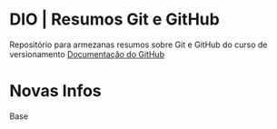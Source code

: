 # DIO | Resumos Git e GitHub

Repositório para armezanas resumos sobre Git e GitHub do curso de versionamento
[Documentação do GitHub](https://docs.github.com/get-started)

# Novas Infos

Base
